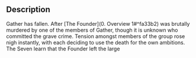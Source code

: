 ## Description
Gather has fallen. After [The Founder](0. Overview 1#^fa33b2) was brutally murdered by one of the members of Gather, though it is unknown who committed the grave crime. Tension amongst members of the group rose nigh instantly, with each deciding to use the death for the own ambitions. The Seven learn that the Founder left the large